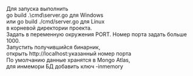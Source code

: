 Для запуска выполнить  
go build .\cmd\server.go для Windows  
или go build ./cmd/server.go для Linux  
в корневой директории проекта.    
Задать в переменную окружения PORT.
Номер порта задать больше 1000.  
Запустить получившийся бинарник,  
открыть http://localhost:указанный номер порта  
По умолчанию данные хранятся в Mongo Atlas,  
для инмемори БД добавить ключ -inmemory